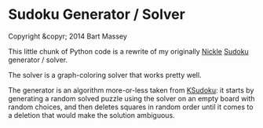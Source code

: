 # Sudoku Generator / Solver
Copyright &copyr; 2014 Bart Massey

This little chunk of Python code is a rewrite of my
originally [Nickle](http://nickle.org)
[Sudoku](http://en.wikipedia.org/wiki/Sudoku) generator /
solver.

The solver is a graph-coloring solver that works pretty
well.

The generator is an algorithm more-or-less taken from
[KSudoku](http://kde.org/applications/games/ksudoku/): it
starts by generating a random solved puzzle using the solver
on an empty board with random choices, and then deletes
squares in random order until it comes to a deletion that
would make the solution ambiguous.

